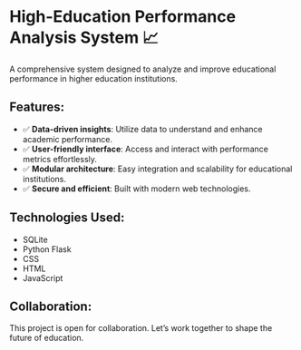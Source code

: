 # High-Education Performance Analysis System 📈

A comprehensive system designed to analyze and improve educational performance in higher education institutions.

## Features:
- ✅ **Data-driven insights**: Utilize data to understand and enhance academic performance.
- ✅ **User-friendly interface**: Access and interact with performance metrics effortlessly.
- ✅ **Modular architecture**: Easy integration and scalability for educational institutions.
- ✅ **Secure and efficient**: Built with modern web technologies.

## Technologies Used:
- SQLite
- Python Flask
- CSS
- HTML
- JavaScript

## Collaboration:
This project is open for collaboration. Let’s work together to shape the future of education.
